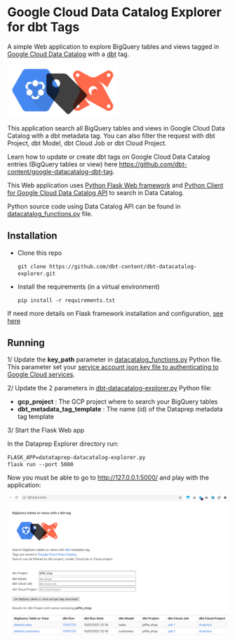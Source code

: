 # Google Cloud Data Catalog Explorer for dbt Tags


A simple Web application to explore BigQuery tables and views tagged in [Google Cloud Data Catalog](https://cloud.google.com/data-catalog/) with a [dbt](https://www.getdbt.com/) tag.

<img src="https://github.com/dbt-content/dbt-datacatalog-explorer/blob/main/static/dbt_datacatalog_explorer.png" width="50%" height="50%">

This application search all BigQuery tables and views in Google Cloud Data Catalog with a dbt metadata tag. You can also filter the request with dbt Project, dbt Model, dbt Cloud Job or dbt Cloud Project.

Learn how to update or create dbt tags on Google Cloud Data Catalog entries (BigQuery tables or view) here https://github.com/dbt-content/google-datacatalog-dbt-tag.

This Web application uses <a href="https://flask.palletsprojects.com/" target="_blank">Python Flask Web framework</a> and <a href="https://googleapis.dev/python/datacatalog/latest/index.html#" target="_blank">Python Client for Google Cloud Data Catalog API</a> to search in Data Catalog.

Python source code using Data Catalog API can be found in [datacatalog_functions.py](https://github.com/dbt-content/dbt-datacatalog-explorer/blob/main/datacatalog_functions.py) file.

## Installation

* Clone this repo

      git clone https://github.com/dbt-content/dbt-datacatalog-explorer.git
      
* Install the requirements (in a virtual environment)

      pip install -r requirements.txt

If need more details on Flask framework installation and configuration, [see here](https://flask.palletsprojects.com/en/1.1.x/installation/)

## Running

1/ Update the **key_path** parameter in [datacatalog_functions.py](https://github.com/dbt-content/dbt-datacatalog-explorer/blob/main/datacatalog_functions.py) Python file. This parameter set your <a href="https://googleapis.dev/python/google-api-core/latest/auth.html#service-accounts" target="_blank">service account json key file to authenticating to Google Cloud services</a>.

2/ Update the 2 parameters in [dbt-datacatalog-explorer.py](https://github.com/dbt-content/dbt-datacatalog-explorer/blob/main/dbt-datacatalog-explorer.py) Python file:

* **gcp_project**  : The GCP project where to search your BigQuery tables
* **dbt_metadata_tag_template** : The name (id) of the Dataprep metadata tag template

3/ Start the Flask Web app

In the Dataprep Explorer directory run:
```shell script
FLASK_APP=datataprep-datacatalog-explorer.py
flask run --port 5000
```
  
Now you must be able to go to http://127.0.0.1:5000/ and play with the application:
  
  ![alt tag](https://github.com/dbt-content/dbt-datacatalog-explorer/blob/main/Search_BigQuery_objects_with_dbt_Metadata_Tag.png)
